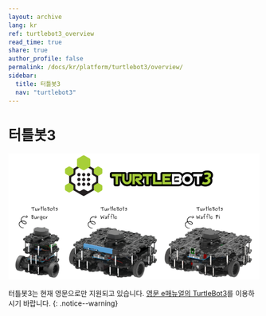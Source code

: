 ```yaml
---
layout: archive
lang: kr
ref: turtlebot3_overview
read_time: true
share: true
author_profile: false
permalink: /docs/kr/platform/turtlebot3/overview/
sidebar:
  title: 터틀봇3
  nav: "turtlebot3"
---
```


# 터틀봇3

![](/assets/images/platform/turtlebot3/overview/turtlebot3_with_logo.png)

터틀봇3는 현재 영문으로만 지원되고 있습니다. [영문 e매뉴얼의 TurtleBot3]를 이용하시기 바랍니다.
{: .notice--warning}

[영문 e매뉴얼의 TurtleBot3]: /docs/en/platform/turtlebot3/overview/
